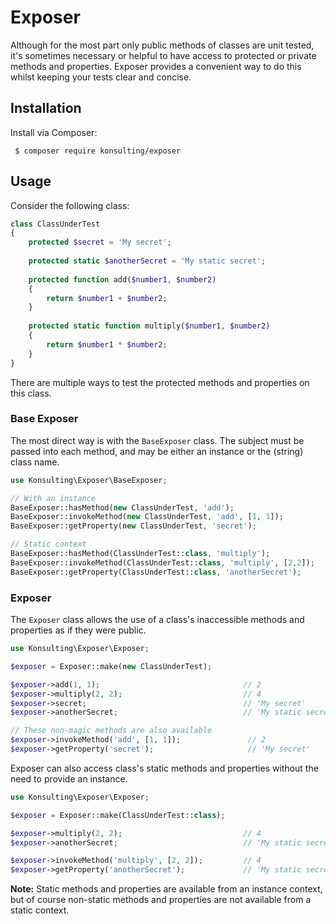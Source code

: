 # Exposer

Although for the most part only public methods of classes are unit tested, it's sometimes necessary or helpful to have access to protected or private methods and properties.
Exposer provides a convenient way to do this whilst keeping your tests clear and concise.

## Installation
Install via Composer:
```
 $ composer require konsulting/exposer
```

## Usage
Consider the following class:
```php
class ClassUnderTest
{
    protected $secret = 'My secret';
    
    protected static $anotherSecret = 'My static secret';
    
    protected function add($number1, $number2)
    {
        return $number1 + $number2;
    }
    
    protected static function multiply($number1, $number2)
    {
        return $number1 * $number2;
    }
}
```

There are multiple ways to test the protected methods and properties on this class.

### Base Exposer
The most direct way is with the `BaseExposer` class. 
The subject must be passed into each method, and may be either an instance or the (string) class name.

```php
use Konsulting\Exposer\BaseExposer;

// With an instance
BaseExposer::hasMethod(new ClassUnderTest, 'add');                          // true
BaseExposer::invokeMethod(new ClassUnderTest, 'add', [1, 1]);               // 2
BaseExposer::getProperty(new ClassUnderTest, 'secret');                     // 'My secret'

// Static context
BaseExposer::hasMethod(ClassUnderTest::class, 'multiply');                  // true
BaseExposer::invokeMethod(ClassUnderTest::class, 'multiply', [2,2]);        // 4
BaseExposer::getProperty(ClassUnderTest::class, 'anotherSecret');           // 'My static secret'
```

### Exposer
The `Exposer` class allows the use of a class's inaccessible methods and properties as if they were public.

```php
use Konsulting\Exposer\Exposer;

$exposer = Exposer::make(new ClassUnderTest);

$exposer->add(1, 1);                                // 2
$exposer->multiply(2, 2);                           // 4
$exposer->secret;                                   // 'My secret'
$exposer->anotherSecret;                            // 'My static secret'

// These non-magic methods are also available
$exposer->invokeMethod('add', [1, 1]);               // 2
$exposer->getProperty('secret');                     // 'My secret'
```

Exposer can also access class's static methods and properties without the need to provide an instance.

```php
use Konsulting\Exposer\Exposer;

$exposer = Exposer::make(ClassUnderTest::class);

$exposer->multiply(2, 2);                           // 4
$exposer->anotherSecret;                            // 'My static secret'

$exposer->invokeMethod('multiply', [2, 2]);         // 4
$exposer->getProperty('anotherSecret');             // 'My static secret'
```

**Note:** Static methods and properties are available from an instance context, but of course non-static methods and properties are not available from a static context.
